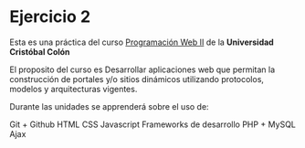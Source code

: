 # Ejercicio 2
Esta es una práctica del curso [Programación Web II](https://av-exactas.ucc.mx/course/view.php?id=165) de la **Universidad Cristóbal Colón**

El proposito del curso es Desarrollar aplicaciones web que permitan la construcción de portales y/o sitios dinámicos utilizando protocolos, modelos y arquitecturas vigentes.

Durante las unidades se apprenderá sobre el uso de:

Git + Github
HTML
CSS
Javascript
Frameworks de desarrollo
PHP + MySQL
Ajax


